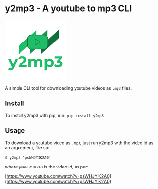 # y2mp3 - A youtube to mp3 CLI
![logo](y2mp3_logo.png?raw=true "y2mp3")

A simple CLI tool for downloading youtube videos as `.mp3` files.

## Install
To install y2mp3 with pip, run: `pip install y2mp3`

## Usage
To download a youtube video as `.mp3`, just run y2mp3 with the video id as an arguement, like so:

`$ y2mp3 'psWHJYIK2A0'`

where `psWHJYIK2A0` is the video id, as per:

[https://www.youtube.com/watch?v=psWHJYIK2A0](https://www.youtube.com/watch?v=psWHJYIK2A0)
